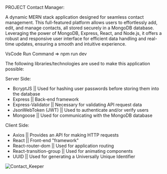 PROJECT Contact Manager:

A dynamic MERN stack application designed for seamless contact management. This full-featured platform allows users to effortlessly add, edit, and manage contacts, all stored securely in a MongoDB database. Leveraging the power of MongoDB, Express, React, and Node.js, it offers a robust and responsive user interface for efficient data handling and real-time updates, ensuring a smooth and intuitive experience.

VsCode Run Command => npm run dev


The following libraries/technologies are used to make this application possible:

Server Side:
* BcryptJS || Used for hashing user passwords before storing them into the database
* Express || Back-end framework
* Express-Validator || Necessary for validating API request data
* JsonWebToken (JWT) || Used to authenticate and/or verify users
* Mongoose || Used for communicating with the MongoDB database

Client Side:
* Axios || Provides an API for making HTTP requests
* React || Front-end "framework"
* React-router-dom || Used for application routing
* React-transition-group || Used for animating components
* UUID || Used for generating a Universally Unique Identifier



![Contact_Keeper](https://github.com/iShallEatCode/Contact-Manager-Application/assets/84070418/dbe1dcf6-efa4-48e8-b598-d1ea91ce1f2b)
